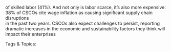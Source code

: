 of skilled labor (41%). And not only is labor scarce, it’s also more expensive:  
38% of CSCOs cite wage inflation as causing significant supply chain disruptions  
in the past two years.
CSCOs also expect challenges to persist, reporting dramatic increases in the 
economic and sustainability factors they think will impact their enterprises 

   Tags & Topics:
   